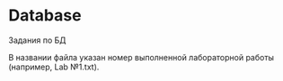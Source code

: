 # Database
Задания по БД

В названии файла указан номер выполненной лабораторной работы (например, Lab №1.txt).
